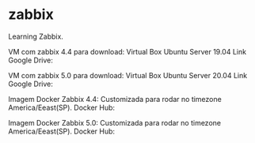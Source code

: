 # zabbix
Learning Zabbix.

VM com zabbix 4.4 para download:
Virtual Box
Ubuntu Server 19.04
Link Google Drive:

VM com zabbix 5.0 para download:
Virtual Box
Ubuntu Server 20.04
Link Google Drive:

Imagem Docker Zabbix 4.4:
Customizada para rodar no timezone America/Eeast(SP).
Docker Hub:

Imagem Docker Zabbix 5.0:
Customizada para rodar no timezone America/Eeast(SP).
Docker Hub:
